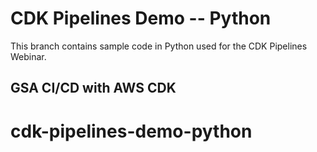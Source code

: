 # CDK Pipelines Demo -- Python

This branch contains sample code in Python used for the
CDK Pipelines Webinar.

## GSA CI/CD with AWS CDK

# cdk-pipelines-demo-python

